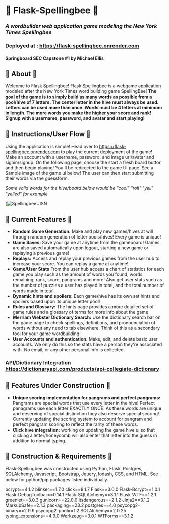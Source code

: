 # :honeybee: Flask-Spellingbee :honeybee:
### *A wordbuilder web application game modeling the New York Times Spellingbee*
### Deployed at : https://flask-spellingbee.onrender.com
#### Springboard SEC Capstone #1 by Michael Ellis

## :honeybee: About :honeybee:
Welcome to Flask Spellingbee! Flask Spellingbee is a webgame application modeled after the New York Times word building game SpellingBee! 
**The goal of the game is to simply build as many words as possible from a pool/hive of 7 letters. The center letter in the hive must always be used. Letters can be used more than once. Words must be 4 letters at minimum in length. The more words you make the higher your score and rank! Signup with a username, password, and avatar and start playing!**

## :honeybee: Instructions/User Flow :honeybee:

Using the application is simple! Head over to https://flask-spellingbee.onrender.com to play the current deployment of the game! Make an account with a username, password, and image url/avatar and signin/signup. On the following page, choose the start a fresh board button and then begin playing! You'll be redirected to the game UI page. See a Sample image of the game ui below! The user can then start submitting their words via the guessform. 

*Some valid words for the hive/board below would be "cool" "roll" "yell" "yelled" for example*

(![SpellingbeeUISN](https://github.com/MichaelAEllis86/SpellingBee/assets/118708666/97fc454e-9d6e-4311-8610-cf0ae0d01318)


## :honeybee: Current Features :honeybee:

- **Random Game Generation:** Make and play new games/hives at will through random generation of letter pools/hives! Every game is unique!
- **Game Saves:** Save your game at anytime from the gameboard! Games are also saved automatically upon logout, starting a new game or replaying a previous game!
- **Replays:** Access and replay your previous games from the user hub to increase your score. You can replay a game at anytime!
- **Game/User Stats** From the user hub access a chart of statistics for each game you play such as the amount of words you found, words remaining, rank, score, pangrams and more! Also get user stats such as the number of puzzles a user has played in total, and the total number of words made in total.
- **Dynamic hints and spoilers:** Each game/hive has its own set hints and spoilers based upon its unique letter pool!
- **Rules and Glossary:** The hints page provides a more detailed set of game rules and a glossary of terms for more info about the game
- **Merriam Webster Dictionary Search:** Use the dictionary search bar on the game page to check spellings, definitions, and pronounciation of words without any need to tab elsewhere. Think of this as a secondary tool for your game wordbuilding!
- **User Accounts and authentication:** Make, edit, and delete basic user accounts. We only do this so the stats have a person they're associated with. No email, or any other personal info is collected.

### API/Dictionary Integration https://dictionaryapi.com/products/api-collegiate-dictionary

## :honeybee: Features Under Construction :honeybee:
- **Unique scoring implementation for pangrams and perfect pangrams:** Pangrams are special words that use every letter in the hive! Perfect panagrams use each letter EXACTLY ONCE. As these words are unique and deserving of special distinction they also deserve special scoring! Currently updating the scoring system to account for pangram and perfect pangram scoring to reflect the rarity of these words.
- **Click hive integration:** working on updating the game hive ui so that clicking a letter/honeycomb will also enter that letter into the guess in addition to normal typing.

## :honeybee: Construction & Requirements :honeybee:

Flask-Spellingbee was constructed using Python, Flask, Postgres, SQLAlchemy, Javascript, Bootstrap, Jquery, lodash, CSS, and HTML. See below for python/pip packages listed individually.

bcrypt==4.1.2
blinker==1.7.0
click==8.1.7
Flask==3.0.0
Flask-Bcrypt==1.0.1
Flask-DebugToolbar==0.14.1
Flask-SQLAlchemy==3.1.1
Flask-WTF==1.2.1
greenlet==3.0.3
gunicorn==22.0.0
itsdangerous==2.1.2
Jinja2==3.1.2
MarkupSafe==2.1.3
packaging==23.2
postgres==4.0
psycopg2-binary==2.9.9
psycopg2-pool==1.2
SQLAlchemy==2.0.25
typing_extensions==4.9.0
Werkzeug==3.0.1
WTForms==3.1.2






